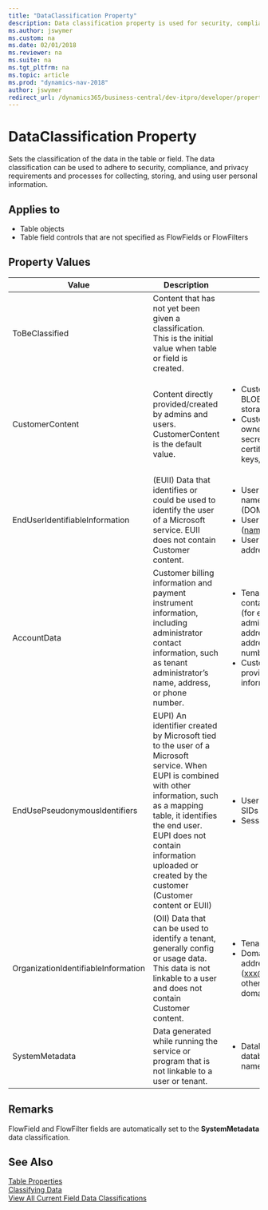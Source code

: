 ```yaml
---
title: "DataClassification Property"
description: Data classification property is used for security, compliance, privacy and process of collecting, storing and using user personal information. 
ms.author: jswymer
ms.custom: na
ms.date: 02/01/2018
ms.reviewer: na
ms.suite: na
ms.tgt_pltfrm: na
ms.topic: article
ms.prod: "dynamics-nav-2018"
author: jswymer
redirect_url: /dynamics365/business-central/dev-itpro/developer/properties/devenv-properties
---
```


# DataClassification Property
Sets the classification of the data in the table or field. The data classification can be used to adhere to security, compliance, and privacy requirements and processes for collecting, storing, and using user personal information.  

## Applies to  

-   Table objects
-   Table field controls that are not specified as FlowFields or FlowFilters

## Property Values  

|                Value                |                                                                                                                                      Description                                                                                                                                      |                                                                                         Example                                                                                          |
|-------------------------------------|---------------------------------------------------------------------------------------------------------------------------------------------------------------------------------------------------------------------------------------------------------------------------------------|------------------------------------------------------------------------------------------------------------------------------------------------------------------------------------------|
|           ToBeClassified            |                                                                                    Content that has not yet been given a classification. This is the initial value when table or field is created.                                                                                    |                                                                                                                                                                                          |
|           CustomerContent           |                                                                                             Content directly provided/created by admins and users. CustomerContent is the default value.                                                                                              |          <ul><li>Customer generated BLOB or structured storage data</li><li>Customer-owned/provided secrets (passwords, certificates, encryption keys, storage keys)</li></ul>           |
|   EndUserIdentifiableInformation    |                                                                           (EUII) Data that identifies or could be used to identify the user of a Microsoft service. EUII does not contain Customer content.                                                                           |                      <ul><li>User name or display name (DOMAIN\UserName)</li><li>User principle name (name@company.com)</li><li>User-specific IP address</li></ul>                       |
|             AccountData             |                                                     Customer billing information and payment instrument information, including administrator contact information, such as tenant administrator’s name, address, or phone number.                                                      | <ul><li>Tenant administrator contact information (for example, tenant administrator’s name, address, e-mail address, phone number)</li><li>Customer’s provisioning information</li></ul> |
|    EndUsePseudonymousIdentifiers    | EUPI) An identifier created by Microsoft tied to the user of a Microsoft service. When EUPI is combined with other information, such as a mapping table, it identifies the end user. EUPI does not contain information uploaded or created by the customer (Customer content or EUII) |                                                             <ul><li>User GUIDs, PUIDs, or SIDs</li><li>Session IDs</li></ul>                                                             |
| OrganizationIdentifiableInformation |                                                             (OII) Data that can be used to identify a tenant, generally config or usage data. This data is not linkable to a user and does not contain Customer content.                                                              |                        <ul><li>Tenant ID (non-GUID)</li><li>Domain name in e-mail address (xxx@contoso.com) or other tenant-specific domain information</li></ul>                        |
|           SystemMetadata            |                                                                                             Data generated while running the service or program that is not linkable to a user or tenant.                                                                                             |                                                       <ul><li>Database table names, database column names, entity names</li></ul>                                                        |

## Remarks  
FlowField and FlowFilter fields are automatically set to the **SystemMetadata** data classification.  
  
## See Also
[Table Properties](devenv-table-properties.md)  
[Classifying Data](../../classifying-data.md)  
[View All Current Field Data Classifications](../../classifying-data.md#ViewDataClassifications)  